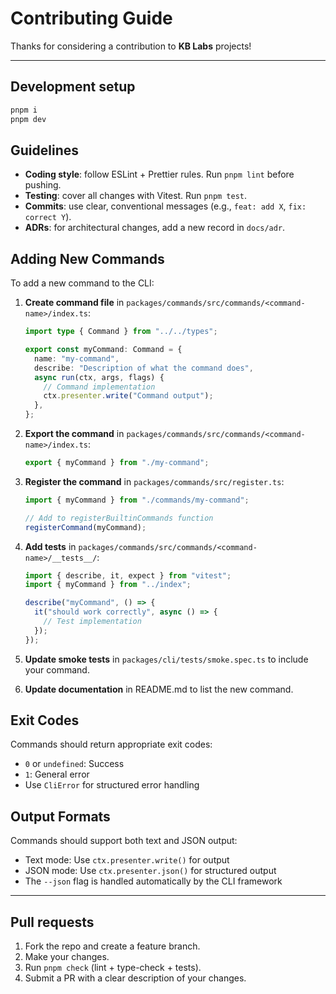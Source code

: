 # Contributing Guide

Thanks for considering a contribution to **KB Labs** projects!

---

## Development setup

```bash
pnpm i
pnpm dev
```

## Guidelines

- **Coding style**: follow ESLint + Prettier rules. Run `pnpm lint` before pushing.
- **Testing**: cover all changes with Vitest. Run `pnpm test`.
- **Commits**: use clear, conventional messages (e.g., `feat: add X`, `fix: correct Y`).
- **ADRs**: for architectural changes, add a new record in `docs/adr`.

## Adding New Commands

To add a new command to the CLI:

1. **Create command file** in `packages/commands/src/commands/<command-name>/index.ts`:
   ```typescript
   import type { Command } from "../../types";

   export const myCommand: Command = {
     name: "my-command",
     describe: "Description of what the command does",
     async run(ctx, args, flags) {
       // Command implementation
       ctx.presenter.write("Command output");
     },
   };
   ```

2. **Export the command** in `packages/commands/src/commands/<command-name>/index.ts`:
   ```typescript
   export { myCommand } from "./my-command";
   ```

3. **Register the command** in `packages/commands/src/register.ts`:
   ```typescript
   import { myCommand } from "./commands/my-command";
   
   // Add to registerBuiltinCommands function
   registerCommand(myCommand);
   ```

4. **Add tests** in `packages/commands/src/commands/<command-name>/__tests__/`:
   ```typescript
   import { describe, it, expect } from "vitest";
   import { myCommand } from "../index";

   describe("myCommand", () => {
     it("should work correctly", async () => {
       // Test implementation
     });
   });
   ```

5. **Update smoke tests** in `packages/cli/tests/smoke.spec.ts` to include your command.

6. **Update documentation** in README.md to list the new command.

## Exit Codes

Commands should return appropriate exit codes:
- `0` or `undefined`: Success
- `1`: General error
- Use `CliError` for structured error handling

## Output Formats

Commands should support both text and JSON output:
- Text mode: Use `ctx.presenter.write()` for output
- JSON mode: Use `ctx.presenter.json()` for structured output
- The `--json` flag is handled automatically by the CLI framework

---

## Pull requests

1. Fork the repo and create a feature branch.
2. Make your changes.
3. Run `pnpm check` (lint + type-check + tests).
4. Submit a PR with a clear description of your changes.
